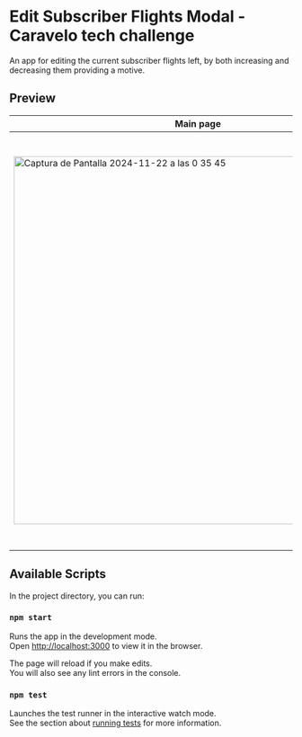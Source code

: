 # Edit Subscriber Flights Modal - Caravelo tech challenge
An app for editing the current subscriber flights left, by both increasing and decreasing them providing a motive.

## Preview
| Main page | Modal |
|---|---|
| <img width="655" alt="Captura de Pantalla 2024-11-22 a las 0 35 45" src="https://github.com/user-attachments/assets/651d1c89-9a0d-47c1-8bb4-874f84ef1c7e"> | <img width="738" alt="Captura de Pantalla 2024-11-21 a las 21 22 11" src="https://github.com/user-attachments/assets/ab66060c-9786-4ea9-b69c-c853b61e185d"> |


## Available Scripts

In the project directory, you can run:

### `npm start`

Runs the app in the development mode.\
Open [http://localhost:3000](http://localhost:3000) to view it in the browser.

The page will reload if you make edits.\
You will also see any lint errors in the console.

### `npm test`

Launches the test runner in the interactive watch mode.\
See the section about [running tests](https://facebook.github.io/create-react-app/docs/running-tests) for more information.
